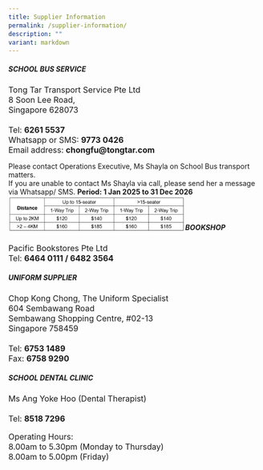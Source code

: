 ```yaml
---
title: Supplier Information
permalink: /supplier-information/
description: ""
variant: markdown
---
```

<h5><strong>SCHOOL BUS SERVICE</strong></h5>
<div style="font-size:16px">Tong Tar Transport Service Pte Ltd<br>
8 Soon Lee Road,<br>
Singapore 628073<br><br>Tel: <b>6261 5537</b><br>
Whatsapp or SMS: <b>9773 0426</b><br>
Email address: <b>chongfu@tongtar.com</b></div>

Please contact Operations Executive, Ms Shayla on School Bus transport matters.<br>
If you are unable to contact Ms Shayla via call, please send her a message via Whatsapp/ SMS.
<b>Period: 1 Jan 2025 to 31 Dec 2026</b>
<br><img style="width:70%" src="/images/price_list_for_bus.png" align="left">
<br><br>
<h5><strong>BOOKSHOP</strong></h5>
<div style="font-size:16px">Pacific Bookstores Pte Ltd<br>
Tel: <b>6464 0111 / 6482 3564</b></div>

<h5><strong>UNIFORM SUPPLIER</strong></h5>
<div style="font-size:16px">Chop Kong Chong, The Uniform Specialist<br>
604 Sembawang Road<br>
Sembawang Shopping Centre, #02-13<br>
Singapore 758459<br><br>
Tel: <b>6753 1489</b><br>
Fax: <b>6758 9290</b><br></div>

<h5><strong>SCHOOL DENTAL CLINIC</strong></h5>
<div style="font-size:16px">Ms Ang Yoke Hoo (Dental Therapist)<br><br>
Tel: <b>8518 7296</b><br>

Operating Hours:<br>
8.00am to 5.30pm (Monday to Thursday)<br>
8.00am to 5.00pm (Friday)</div>